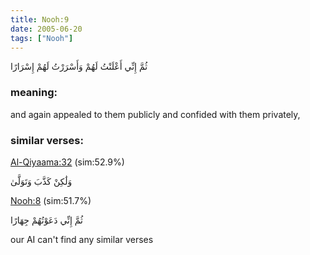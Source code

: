 ```yaml
---
title: Nooh:9
date: 2005-06-20
tags: ["Nooh"]
---
```

ثُمَّ إِنِّي أَعْلَنْتُ لَهُمْ وَأَسْرَرْتُ لَهُمْ إِسْرَارًا
### meaning: 
and again appealed to them publicly and confided with them privately,
### similar verses: 

[Al-Qiyaama:32](/75/32) (sim:52.9%)

وَلَٰكِنْ كَذَّبَ وَتَوَلَّىٰ

[Nooh:8](/71/8) (sim:51.7%)

ثُمَّ إِنِّي دَعَوْتُهُمْ جِهَارًا

our AI can't find any similar verses


